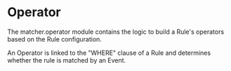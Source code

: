 # Operator

The matcher.operator module contains the logic to build a Rule's operators based on the
Rule configuration.

An Operator is linked to the "WHERE" clause of a Rule and determines whether the rule
is matched by an Event.
